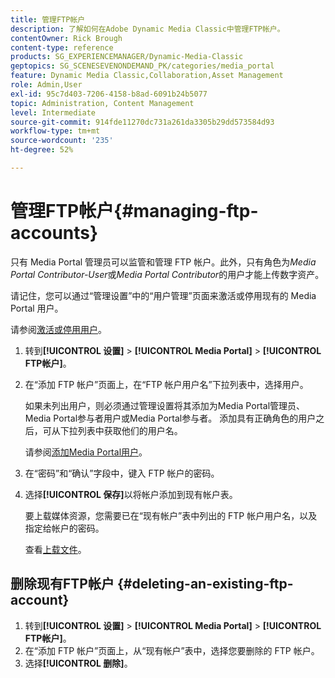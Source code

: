 ```yaml
---
title: 管理FTP帐户
description: 了解如何在Adobe Dynamic Media Classic中管理FTP帐户。
contentOwner: Rick Brough
content-type: reference
products: SG_EXPERIENCEMANAGER/Dynamic-Media-Classic
geptopics: SG_SCENESEVENONDEMAND_PK/categories/media_portal
feature: Dynamic Media Classic,Collaboration,Asset Management
role: Admin,User
exl-id: 95c7d403-7206-4158-b8ad-6091b24b5077
topic: Administration, Content Management
level: Intermediate
source-git-commit: 914fde11270dc731a261da3305b29dd573584d93
workflow-type: tm+mt
source-wordcount: '235'
ht-degree: 52%

---
```


# 管理FTP帐户{#managing-ftp-accounts}

只有 Media Portal 管理员可以监管和管理 FTP 帐户。此外，只有角色为&#x200B;*Media Portal Contributor-User*&#x200B;或&#x200B;*Media Portal Contributor*&#x200B;的用户才能上传数字资产。

请记住，您可以通过“管理设置”中的“用户管理”页面来激活或停用现有的 Media Portal 用户。

请参阅[激活或停用用户](administration-setup.md#activating_or_deactivating_users)。

1. 转到&#x200B;**[!UICONTROL 设置]** > **[!UICONTROL Media Portal]** > **[!UICONTROL FTP帐户]**。
1. 在“添加 FTP 帐户”页面上，在“FTP 帐户用户名”下拉列表中，选择用户。

   如果未列出用户，则必须通过管理设置将其添加为Media Portal管理员、Media Portal参与者用户或Media Portal参与者。 添加具有正确角色的用户之后，可从下拉列表中获取他们的用户名。

   请参阅[添加Media Portal用户](adding-media-portal-users.md#adding_a_media_portal_user)。

1. 在“密码”和“确认”字段中，键入 FTP 帐户的密码。
1. 选择&#x200B;**[!UICONTROL 保存]**&#x200B;以将帐户添加到现有帐户表。

   要上载媒体资源，您需要已在“现有帐户”表中列出的 FTP 帐户用户名，以及指定给帐户的密码。

   查看[上载文件](uploading-files.md#uploading_files)。

## 删除现有FTP帐户 {#deleting-an-existing-ftp-account}

1. 转到&#x200B;**[!UICONTROL 设置]** > **[!UICONTROL Media Portal]** > **[!UICONTROL FTP帐户]**。
1. 在“添加 FTP 帐户”页面上，从“现有帐户”表中，选择您要删除的 FTP 帐户。
1. 选择&#x200B;**[!UICONTROL 删除]**。
